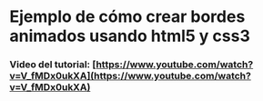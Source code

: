# Ejemplo de cómo crear bordes animados usando html5 y css3

### Video del tutorial: [https://www.youtube.com/watch?v=V_fMDx0ukXA](https://www.youtube.com/watch?v=V_fMDx0ukXA)
